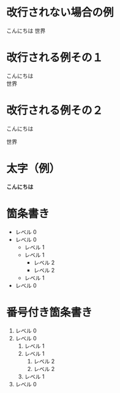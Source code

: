 # 改行されない場合の例
こんにちは
世界

# 改行される例その１
こんにちは  
世界

# 改行される例その２
こんにちは  
  
世界

# 太字（例）
**こんにちは**

# 箇条書き
- レベル 0  
- レベル 0  
  - レベル 1  
  - レベル 1  
    - レベル 2  
    - レベル 2  
  - レベル 1  
- レベル 0

# 番号付き箇条書き
1. レベル 0
1. レベル 0
   1. レベル 1
   1. レベル 1
      1. レベル 2
      1. レベル 2
   1. レベル 1
1. レベル 0

<!-- # 見出し
# レベル0
ほげ
## レベル1
ふが
### レベル2
ぴよ

# リンク
ほげ[ふが](https://github.com/)ぴよ  
[ほげ](./higa/hoge.md)

# 画像
![ほげ](./hoge.png) -->